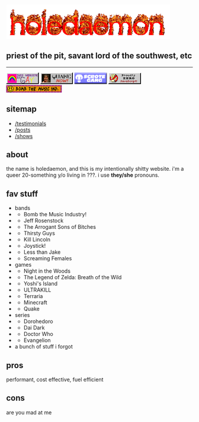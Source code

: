 ![holedaemon.gif](/static/image/holedaemon.gif)
## priest of the pit, savant lord of the southwest, etc

---

![gay.gif](/static/badge/gay.gif) ![quake.gif](/static/badge/quake.gif) ![scrote.png](/static/badge/scrotegang.png) ![javascript.png](/static/badge/javascript.png) 
![btmi.gif](/static/badge/btmi.gif)

## sitemap
- [/testimonials](/testimonials)
- [/posts](/posts)
- [/shows](/shows)

## about

the name is holedaemon, and this is my intentionally shitty website. i'm a queer 20-something y/o living in ???. i use **they/she** pronouns.

## fav stuff
- bands
- - Bomb the Music Industry!
- - Jeff Rosenstock
- - The Arrogant Sons of Bitches
- - Thirsty Guys
- - Kill Lincoln
- - Joystick!
- - Less than Jake
- - Screaming Females
- games
- - Night in the Woods
- - The Legend of Zelda: Breath of the Wild
- - Yoshi's Island
- - ULTRAKILL
- - Terraria
- - Minecraft
- - Quake
- series
- - Dorohedoro
- - Dai Dark
- - Doctor Who
- - Evangelion
- a bunch of stuff i forgot

## pros
performant, cost effective, fuel efficient

## cons
are you mad at me